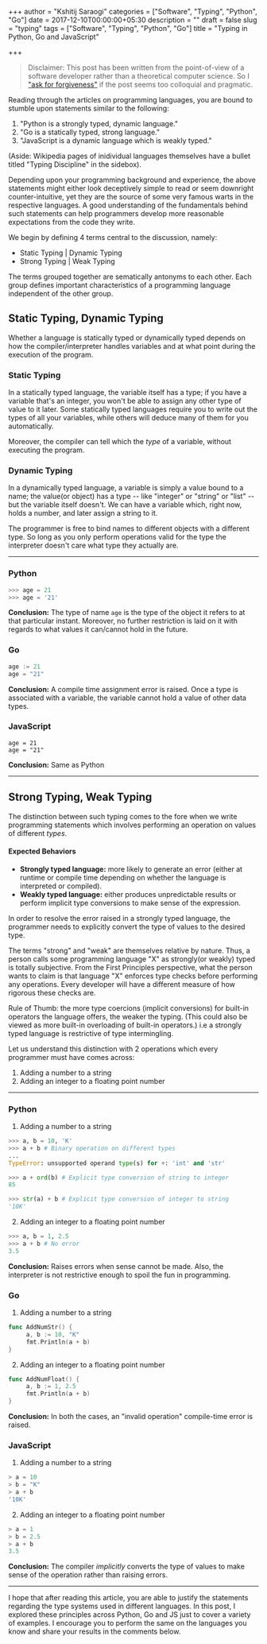 +++
author = "Kshitij Saraogi"
categories = ["Software", "Typing", "Python", "Go"]
date = 2017-12-10T00:00:00+05:30
description = ""
draft = false
slug = "typing"
tags = ["Software", "Typing", "Python", "Go"]
title = "Typing in Python, Go and JavaScript"

+++


> Disclaimer: This post has been written from the point-of-view of a software developer rather than a theoretical computer science. So I ["ask for forgiveness"](https://stackoverflow.com/questions/11360858/what-is-the-eafp-principle-in-python) if the post seems too colloquial and pragmatic.

Reading through the articles on programming languages, you are bound to stumble upon statements similar to the following:
1. "Python is a strongly typed, dynamic language."
2. "Go is a statically typed, strong language."
3. "JavaScript is a dynamic language which is weakly typed."

(Aside: Wikipedia pages of inidividual languages themselves have a bullet titled "Typing Discipline" in the sidebox).

Depending upon your programming background and experience, the above statements might either look deceptively simple to read or seem downright counter-intuitive, yet they are the source of some very famous warts in the respective languages. 
A good understanding of the fundamentals behind such statements can help programmers develop more reasonable expectations from the code they write.

We begin by defining 4 terms central to the discussion, namely:
- Static Typing | Dynamic Typing
- Strong Typing | Weak Typing

The terms grouped together are sematically antonyms to each other.
Each group defines important characteristics of a programming language independent of the other group.

## Static Typing, Dynamic Typing
Whether a language is statically typed or dynamically typed depends on how the compiler/interpreter handles variables and at what point during the execution of the program.

### Static Typing
In a statically typed language, the variable itself has a type; if you have a variable that's an integer, you won't be able to assign any other type of value to it later. Some statically typed languages require you to write out the types of all your variables, while others will deduce many of them for you automatically. 

Moreover, the compiler can tell which the *type* of a variable, without executing the program.

### Dynamic Typing
In a dynamically typed language, a variable is simply a value bound to a name; the value(or object) has a type -- like "integer" or "string" or "list" -- but the variable itself doesn't. We can have a variable which, right now, holds a number, and later assign a string to it.

The programmer is free to bind names to different objects with a different type. So long as you only perform operations valid for the type the interpreter doesn't care what type they actually are. 

-------------
### Python
```python
>>> age = 21
>>> age = '21'
```
**Conclusion:** The type of name `age` is the type of the object it refers to at that particular instant. Moreover, no further restriction is laid on it with regards to what values it can/cannot hold in the future.

### Go
```go
age := 21
age = "21"
```

**Conclusion:** A compile time assignment error is raised. Once a type is associated with a variable, the variable cannot hold a value of other data types.
### JavaScript
```
age = 21
age = "21"
```

**Conclusion:** Same as Python

------------

## Strong Typing, Weak Typing

The distinction between such typing comes to the fore when we write programming statements which involves performing an operation on values of different *types*.

#### Expected Behaviors
- **Strongly typed language:** more likely to generate an error (either at runtime or compile time depending on whether the language is interpreted or compiled).
- **Weakly typed language:** either produces unpredictable results or perform implicit type conversions to make sense of the expression.

In order to resolve the error raised in a strongly typed language, the programmer needs to explicitly convert the type of values to the desired type.

The terms "strong" and "weak" are themselves relative by nature. Thus, a person calls some programming language "X" as strongly(or weakly) typed is totally subjective. From the First Principles perspective, what the person wants to claim is that language "X" enforces type checks before performing any operations. Every developer will have a different measure of how rigorous these checks are.

Rule of Thumb: the more type coercions (implicit conversions) for built-in operators the language offers, the weaker the typing. (This could also be viewed as more built-in overloading of built-in operators.) 
i.e a strongly typed language is restrictive of type intermingling.

Let us understand this distinction with 2 operations which every programmer must have comes across:
1. Adding a number to a string
2. Adding an integer to a floating point number


--------

### Python
1. Adding a number to a string
```python
>>> a, b = 10, 'K'
>>> a + b # Binary operation on different types
...
TypeError: unsupported operand type(s) for +: 'int' and 'str'

>>> a + ord(b) # Explicit type conversion of string to integer
85

>>> str(a) + b # Explicit type conversion of integer to string
'10K'
```
2. Adding an integer to a floating point number
```python
>>> a, b = 1, 2.5
>>> a + b # No error
3.5
```

**Conclusion:** Raises errors when sense cannot be made. Also, the interpreter is not restrictive enough to spoil the fun in programming.

### Go
1. Adding a number to a string
```go
func AddNumStr() {
     a, b := 10, "K"
     fmt.Println(a + b)
}
```

2. Adding an integer to a floating point number
```go
func AddNumFloat() {
     a, b := 1, 2.5
     fmt.Println(a + b)
}
```

**Conclusion:** In both the cases, an "invalid operation" compile-time error is raised.

### JavaScript
1. Adding a number to a string
```js
> a = 10
> b = "K"
> a + b
'10K'
```

2. Adding an integer to a floating point number
```js
> a = 1
> b = 2.5
> a + b
3.5
```
**Conclusion:** The compiler *implicitly* converts the type of values to make sense of the operation rather than raising errors.

------------


I hope that after reading this article, you are able to justify the statements regarding the type systems used in different languages. In this post, I explored these principles across Python, Go and JS just to cover a variety of examples. I encourage you to perform the same on the languages you know and share your results in the comments below.